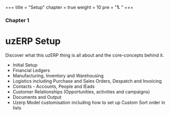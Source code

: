 +++
title = "Setup"
chapter = true
weight = 10
pre = "<b>1. </b>"
+++

### Chapter 1
# uzERP Setup

Discover what this uzERP thing is all about and the core-concepts behind it.

* Initial Setup
* Financial Ledgers
* Manufacturing, Inventory and Warehousing 
* Logistics including Purchase and Sales Orders, Despatch and Invoicing
* Contacts - Accounts, People and lEads
* Customer Relationships (Opportunities, activities and campaigns)
* Documents and Output
* Uzerp Model customisation including how to set up Custom Sort order in lists